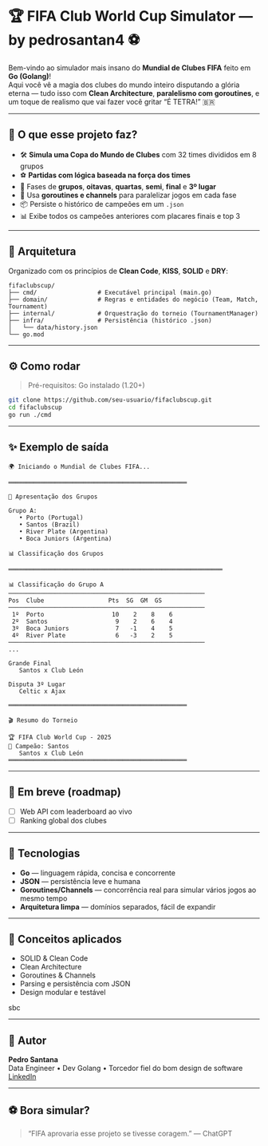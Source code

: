 # 🏆 FIFA Club World Cup Simulator — by pedrosantan4 ⚽

Bem-vindo ao simulador mais insano do **Mundial de Clubes FIFA** feito em **Go (Golang)**!  
Aqui você vê a magia dos clubes do mundo inteiro disputando a glória eterna — tudo isso com **Clean Architecture**, **paralelismo com goroutines**, e um toque de realismo que vai fazer você gritar “É TETRA!” 🇧🇷

---

## 🚀 O que esse projeto faz?

- 🛠️ **Simula uma Copa do Mundo de Clubes** com 32 times divididos em 8 grupos
- ⚽ **Partidas com lógica baseada na força dos times**
- 🔄 Fases de **grupos**, **oitavas**, **quartas**, **semi**, **final** e **3º lugar**
- 🧠 Usa **goroutines e channels** para paralelizar jogos em cada fase
- 📦 Persiste o histórico de campeões em um `.json`
- 📊 Exibe todos os campeões anteriores com placares finais e top 3

---

## 🧱 Arquitetura

Organizado com os princípios de **Clean Code**, **KISS**, **SOLID** e **DRY**:

```
fifaclubscup/
├── cmd/                 # Executável principal (main.go)
├── domain/              # Regras e entidades do negócio (Team, Match, Tournament)
├── internal/            # Orquestração do torneio (TournamentManager)
├── infra/               # Persistência (histórico .json)
│   └── data/history.json
└── go.mod
```

---

## ⚙️ Como rodar

> Pré-requisitos: Go instalado (1.20+)

```bash
git clone https://github.com/seu-usuario/fifaclubscup.git
cd fifaclubscup
go run ./cmd
```

---

## ✨ Exemplo de saída

```text
🌍 Iniciando o Mundial de Clubes FIFA...

══════════════════════════════════════════════════

🏁 Apresentação dos Grupos

Grupo A:
   • Porto (Portugal)
   • Santos (Brazil)
   • River Plate (Argentina)
   • Boca Juniors (Argentina)

📊 Classificação dos Grupos

════════════════════════════════════════════════════════════

📊 Classificação do Grupo A
───────────────────────────────────────────────────────
Pos  Clube                  Pts  SG  GM  GS
───────────────────────────────────────────────────────
 1º  Porto                   10    2    8    6
 2º  Santos                   9    2    6    4
 3º  Boca Juniors             7   -1    4    5
 4º  River Plate              6   -3    2    5
───────────────────────────────────────────────────────
...

Grande Final
   Santos x Club León

Disputa 3º Lugar
   Celtic x Ajax

══════════════════════════════════════════════════

🎬 Resumo do Torneio

🏆 FIFA Club World Cup - 2025
🥇 Campeão: Santos
   Santos x Club León
══════════════════════════════════════════════════

```

---

## 🧪 Em breve (roadmap)

- [ ] Web API com leaderboard ao vivo
- [ ] Ranking global dos clubes

---

## 🤖 Tecnologias

- **Go** — linguagem rápida, concisa e concorrente
- **JSON** — persistência leve e humana
- **Goroutines/Channels** — concorrência real para simular vários jogos ao mesmo tempo
- **Arquitetura limpa** — domínios separados, fácil de expandir

---

## 🧠 Conceitos aplicados

- SOLID & Clean Code
- Clean Architecture
- Goroutines & Channels
- Parsing e persistência com JSON
- Design modular e testável

sbc

---

## 🧔 Autor

**Pedro Santana**  
Data Engineer • Dev Golang • Torcedor fiel do bom design de software  
[LinkedIn](https://linkedin.com/in/pedrosantan4)

---

## ⚽ Bora simular?

> “FIFA aprovaria esse projeto se tivesse coragem.” — ChatGPT